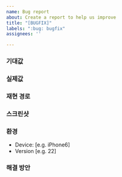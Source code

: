 ```yaml
---
name: Bug report
about: Create a report to help us improve
title: "[BUGFIX]"
labels: ":bug: bugfix"
assignees: ''

---
```


### 기대값



### 실제값


 
### 재현 경로
 


### 스크린샷 


 
### 환경

- Device: [e.g. iPhone6]
- Version [e.g. 22]
 
### 해결 방안
